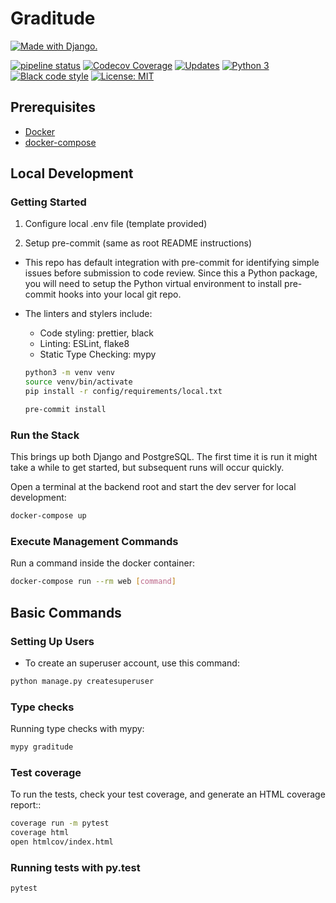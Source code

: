 # Graditude

[![Made with Django.](https://www.djangoproject.com/m/img/badges/djangomade124x25.gif)](http://www.djangoproject.com)

[![pipeline status](https://travis-ci.com/tomvothecoder/graditude.svg?branch=master)](https://travis-ci.com/tomvothecoder/graditude)
[![Codecov Coverage](https://codecov.io/gh/tomvothecoder/graditude/branch/master/graph/badge.svg)](https://codecov.io/gh/tomvothecoder/graditude)
[![Updates](https://pyup.io/repos/github/tomvothecoder/graditude/shield.svg)](https://pyup.io/repos/github/tomvothecoder/graditude/)
[![Python 3](https://pyup.io/repos/github/tomvothecoder/graditude/python-3-shield.svg)](https://pyup.io/repos/github/tomvothecoder/graditude/)
[![Black code style](https://img.shields.io/badge/code%20style-black-000000.svg)](https://github.com/ambv/black)
[![License: MIT](https://img.shields.io/badge/License-MIT-yellow.svg)](https://opensource.org/licenses/MIT)

## Prerequisites

- [Docker](https://docs.docker.com/get-docker/)
- [docker-compose](https://docs.docker.com/compose/install/)

## Local Development

### Getting Started

1. Configure local .env file (template provided)

2. Setup pre-commit (same as root README instructions)

- This repo has default integration with pre-commit for identifying simple issues before submission to code review. Since this a Python package, you will need to setup the Python virtual environment to install pre-commit hooks into your local git repo.

- The linters and stylers include:

  - Code styling: prettier, black
  - Linting: ESLint, flake8
  - Static Type Checking: mypy

  ```bash
  python3 -m venv venv
  source venv/bin/activate
  pip install -r config/requirements/local.txt

  pre-commit install
  ```

### Run the Stack

This brings up both Django and PostgreSQL. The first time it is run it might take a while to get started, but subsequent runs will occur quickly.

Open a terminal at the backend root and start the dev server for local development:

```bash
docker-compose up
```

### Execute Management Commands

Run a command inside the docker container:

```bash
docker-compose run --rm web [command]
```

## Basic Commands

### Setting Up Users

- To create an superuser account, use this command:

```bash
python manage.py createsuperuser
```

### Type checks

Running type checks with mypy:

```bash
mypy graditude
```

### Test coverage

To run the tests, check your test coverage, and generate an HTML coverage report::

```bash
coverage run -m pytest
coverage html
open htmlcov/index.html
```

### Running tests with py.test

```bash
pytest
```
